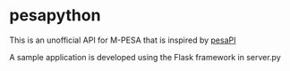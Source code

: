 # pesapython

This is an unofficial API for M-PESA that is inspired by [pesaPI](https://github.com/pluspeople/pesaPi)

A sample application is developed using the Flask framework in server.py

